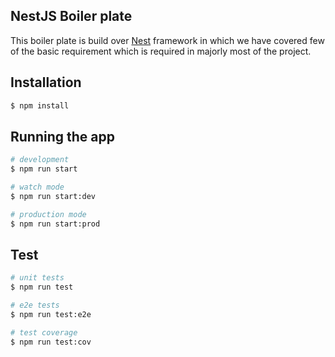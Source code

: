 
## NestJS Boiler plate 

This boiler plate is build over  [Nest](https://github.com/nestjs/nest) framework in which we have covered few of the basic requirement which is required in majorly most of the project.

## Installation

```bash
$ npm install
```

## Running the app

```bash
# development
$ npm run start

# watch mode
$ npm run start:dev

# production mode
$ npm run start:prod
```

## Test

```bash
# unit tests
$ npm run test

# e2e tests
$ npm run test:e2e

# test coverage
$ npm run test:cov
```
